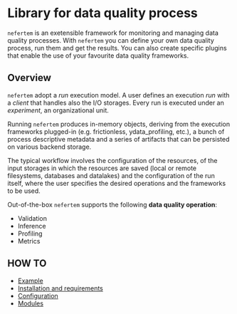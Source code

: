 # Library for data quality process

`nefertem` is an exetensible framework for monitoring and managing data quality processes. With `nefertem` you can define your own data quality process, run them and get the results. You can also create specific plugins that enable the use of your favourite data quality frameworks.

## Overview

`nefertem` adopt a *run* execution model. A user defines an execution *run* with a *client* that handles also the I/O storages. Every run is executed under an *experiment*, an organizational unit.

Running `nefertem` produces in-memory objects, deriving from the execution frameworks plugged-in (e.g. frictionless, ydata_profiling, etc.), a bunch of process descriptive metadata and a series of artifacts that can be persisted on various backend storage.

The typical workflow involves the configuration of the resources, of the input storages in which the resources are saved (local or remote filesystems, databases and datalakes) and the configuration of the run itself, where the user specifies the desired operations and the frameworks to be used.

Out-of-the-box `nefertem` supports the following **data quality operation**:

- Validation
- Inference
- Profiling
- Metrics

## HOW TO

- [Example](./docs/00-examples.md)
- [Installation and requirements](./docs/01-installation.md)
- [Configuration](./docs/02-configuration.md)
- [Modules](./docs/03-modules.md)
